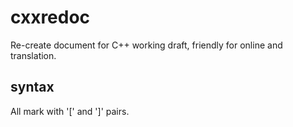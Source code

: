 # cxxredoc
Re-create document for C++ working draft, friendly for online and translation.

## syntax
All mark with '[' and ']' pairs.


